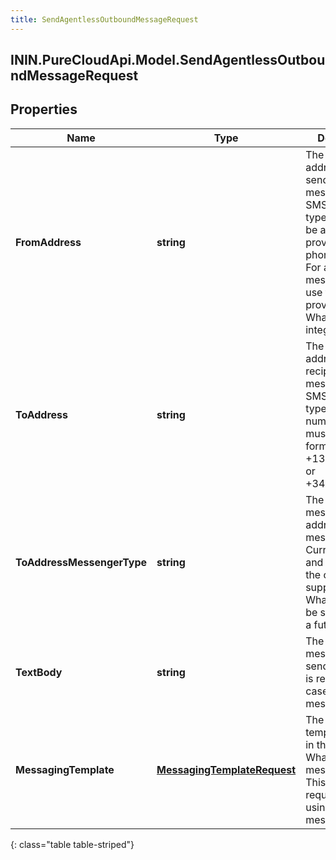 ```yaml
---
title: SendAgentlessOutboundMessageRequest
---
```

## ININ.PureCloudApi.Model.SendAgentlessOutboundMessageRequest

## Properties

|Name | Type | Description | Notes|
|------------ | ------------- | ------------- | -------------|
| **FromAddress** | **string** | The messaging address of the sender of the message. For an SMS messenger type, this must be a currently provisioned SMS phone number. For a WhatsApp messenger type use the provisioned WhatsApp integration’s ID | |
| **ToAddress** | **string** | The messaging address of the recipient of the message. For an SMS messenger type, the phone number address must be in E.164 format. E.g. +13175555555 or +34234234234. | |
| **ToAddressMessengerType** | **string** | The recipient messaging address messenger type. Currently SMS and Open are the only supported types. WhatsApp will be supported in a future release | |
| **TextBody** | **string** | The text of the message to send. This field is required in the case of SMS messenger type | [optional] |
| **MessagingTemplate** | [**MessagingTemplateRequest**](MessagingTemplateRequest.html) | The messaging template to use in the case of WhatsApp messenger type. This field is required when using WhatsApp messenger type | [optional] |
{: class="table table-striped"}


